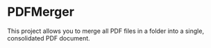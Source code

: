 # PDFMerger
This project allows you to merge all PDF files in a folder into a single, consolidated PDF document.
